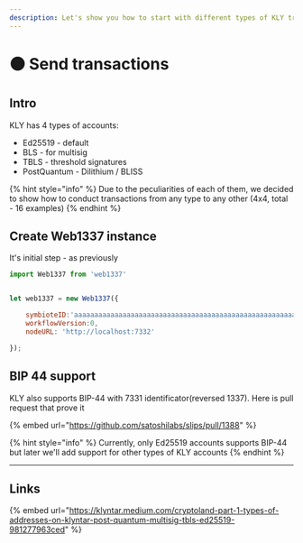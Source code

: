 ```yaml
---
description: Let's show you how to start with different types of KLY transactions
---
```


# 🟠 Send transactions

## Intro

KLY has 4 types of accounts:

* Ed25519 - default
* BLS - for multisig
* TBLS - threshold signatures
* PostQuantum - Dilithium / BLISS

{% hint style="info" %}
Due to the peculiarities of each of them, we decided to show how to conduct transactions from any type to any other (4x4, total - 16 examples)
{% endhint %}

##

## Create Web1337 instance

It's initial step - as previously

```javascript
import Web1337 from 'web1337'


let web1337 = new Web1337({

    symbioteID:'aaaaaaaaaaaaaaaaaaaaaaaaaaaaaaaaaaaaaaaaaaaaaaaaaaaaaaaaaaaaaaaa',
    workflowVersion:0,
    nodeURL: 'http://localhost:7332'

});
```



## BIP 44 support

KLY also supports BIP-44 with 7331 identificator(reversed 1337). Here is pull request that prove it

{% embed url="https://github.com/satoshilabs/slips/pull/1388" %}

{% hint style="info" %}
Currently, only Ed25519 accounts supports BIP-44 but later we'll add support for other types of KLY accounts
{% endhint %}

***

## Links

{% embed url="https://klyntar.medium.com/cryptoland-part-1-types-of-addresses-on-klyntar-post-quantum-multisig-tbls-ed25519-981277963ced" %}
